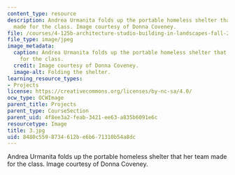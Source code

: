 ```yaml
---
content_type: resource
description: Andrea Urmanita folds up the portable homeless shelter that her team
  made for the class. Image courtesy of Donna Coveney.
file: /courses/4-125b-architecture-studio-building-in-landscapes-fall-2005/8480c5598734612be6b671310b54a8dc_3.jpg
file_type: image/jpeg
image_metadata:
  caption: Andrea Urmanita folds up the portable homeless shelter that her team made
    for the class.
  credit: Image courtesy of Donna Coveney.
  image-alt: Folding the shelter.
learning_resource_types:
- Projects
license: https://creativecommons.org/licenses/by-nc-sa/4.0/
ocw_type: OCWImage
parent_title: Projects
parent_type: CourseSection
parent_uid: 4f8ee3a2-feab-3421-ee63-a835b6091e6c
resourcetype: Image
title: 3.jpg
uid: 8480c559-8734-612b-e6b6-71310b54a8dc
---
```

Andrea Urmanita folds up the portable homeless shelter that her team made for the class. Image courtesy of Donna Coveney.